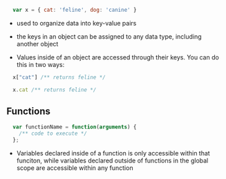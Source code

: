 
```js
  var x = { cat: 'feline', dog: 'canine' }
```

* used to organize data into key-value pairs

* the keys in an object can be assigned to any data type, including another object

* Values inside of an object are accessed through their keys. You can do this in two ways:

```js
  x["cat"] /** returns feline */
```

```js
  x.cat /** returns feline */
```


## Functions

```js
  var functionName = function(arguments) {
    /** code to execute */
  };
```

* Variables declared inside of a function is only accessible within that funciton, while variables declared outside of functions in the global scope are accessible within any function

